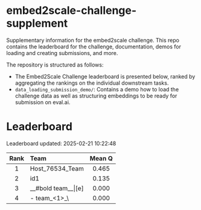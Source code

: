 # embed2scale-challenge-supplement
Supplementary information for the embed2scale challenge. This repo contains the leaderboard for the challenge, documentation, demos for loading and creating submissions, and more.

The repository is structured as follows:
- The Embed2Scale Challenge leaderboard is presented below, ranked by aggregating the rankings on the individual downstream tasks.
- `data_loading_submission_demo/`: Contains a demo how to load the challenge data as well as structuring embeddings to be ready for submission on eval.ai.

# Leaderboard
Leaderboard updated: 2025-02-21 10:22:48
    
| Rank | Team | Mean Q |
| :----: | :---- | :------: |
| 1 | Host\_76534\_Team | 0.465 |
| 2 | id1 | 0.135 |
| 3 | \_\_\#bold team\_\_\|\[e\] | 0.000 |
| 4 | \- team\_\<1\>\_\ | 0.000 |


